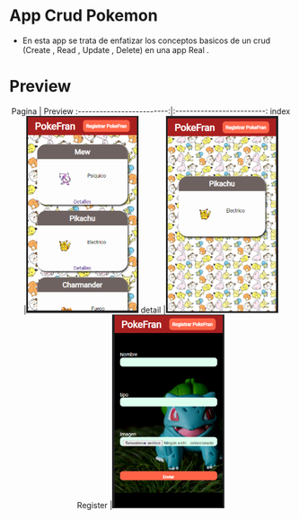 # App Crud Pokemon
- En esta app se trata de enfatizar los conceptos basicos de un crud (Create , Read , Update , Delete) en una app Real .

# Preview
<center>
Pagina                     |  Preview
:-------------------------:|:-------------------------:
index                      |<img src="https://github.com/FranMaster08/PokeFran/blob/master/preview/index.PNG" width="200">
detail                     |<img src="https://github.com/FranMaster08/PokeFran/blob/master/preview/Detail.PNG" width="200">
Register                   |<img src="https://github.com/FranMaster08/PokeFran/blob/master/preview/Register.PNG" width="200">


</center>
